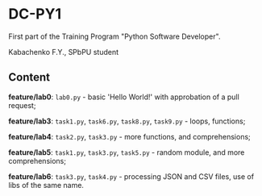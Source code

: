 # DC-PY1
First part of the Training Program "Python Software Developer". 

Kabachenko F.Y., SPbPU student

## Content
**feature/lab0**: ```lab0.py``` - basic 'Hello World!' with approbation of a pull request;

**feature/lab3**: ```task1.py```, ```task6.py```, ```task8.py```, ```task9.py``` - loops, functions;

**feature/lab4**: ```task2.py```, ```task3.py``` - more functions, and comprehensions;

**feature/lab5**: ```task1.py```, ```task3.py```, ```task5.py``` - random module, and more comprehensions;

**feature/lab6**: ```task3.py```, ```task4.py``` - processing JSON and CSV files, use of libs of the same name.
